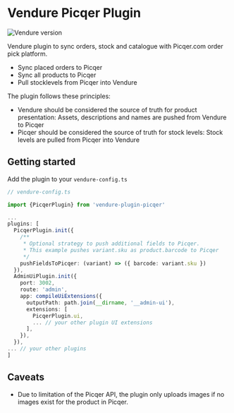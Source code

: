 # Vendure Picqer Plugin

![Vendure version](https://img.shields.io/npm/dependency-version/vendure-plugin-picqer/dev/@vendure/core)

Vendure plugin to sync orders, stock and catalogue with Picqer.com order pick platform.

- Sync placed orders to Picqer
- Sync all products to Picqer
- Pull stocklevels from Picqer into Vendure

The plugin follows these principles:

- Vendure should be considered the source of truth for product presentation: Assets, descriptions and names are pushed from Vendure to Picqer
- Picqer should be considered the source of truth for stock levels: Stock levels are pulled from Picqer into Vendure

## Getting started

Add the plugin to your `vendure-config.ts`

```ts
// vendure-config.ts

import {PicqerPlugin} from 'vendure-plugin-picqer'

...
plugins: [
  PicqerPlugin.init({
    /**
     * Optional strategy to push additional fields to Picqer.
     * This example pushes variant.sku as product.barcode to Picqer
     */
    pushFieldsToPicqer: (variant) => ({ barcode: variant.sku })
  }),
  AdminUiPlugin.init({
    port: 3002,
    route: 'admin',
    app: compileUiExtensions({
      outputPath: path.join(__dirname, '__admin-ui'),
      extensions: [
        PicqerPlugin.ui,
        ... // your other plugin UI extensions
      ],
    }),
  }),
... // your other plugins
]

```

## Caveats

- Due to limitation of the Picqer API, the plugin only uploads images if no images exist for the product in Picqer.
